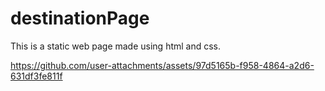 # destinationPage
This is a static web page made using html and css.

https://github.com/user-attachments/assets/97d5165b-f958-4864-a2d6-631df3fe811f
